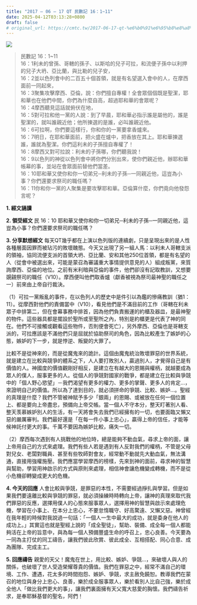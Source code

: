 ```yaml
---
title: "2017 – 06 – 17 QT 民數記 16：1~11"
date: 2025-04-12T03:13:28+0800
draft: false
# original_url: https://cmtc.tw/2017-06-17-qt-%e6%b0%91%e6%95%b8%e8%a8%98-16%ef%bc%9a111
---
```


![](/images/qt.jpg)
> 民數記 16：1\~11  
> 16：1利未的曾孫、哥轄的孫子、以斯哈的兒子可拉，和流便子孫中以利押的兒子大坍、亞比蘭，與比勒的兒子安，  
> 16：2並以色列會中的二百五十個首領，就是有名望選入會中的人，在摩西面前一同起來，  
> 16：3聚集攻擊摩西、亞倫，說：你們擅自專權！全會眾個個既是聖潔，耶和華也在他們中間，你們為什麼自高，超過耶和華的會眾呢？  
> 16：4摩西聽見這話就俯伏在地，  
> 16：5對可拉和他一黨的人說：到了早晨，耶和華必指示誰是屬他的，誰是聖潔的，就叫誰親近他；他所揀選的是誰，必叫誰親近他。  
> 16：6可拉啊，你們要這樣行，你和你的一黨要拿香爐來。  
> 16：7明日，在耶和華面前，把火盛在爐中，把香放在其上。耶和華揀選誰，誰就為聖潔。你們這利未的子孫擅自專權了！  
> 16：8摩西又對可拉說：利未的子孫哪，你們聽我說！  
> 16：9以色列的神從以色列會中將你們分別出來，使你們親近他，辦耶和華帳幕的事，並站在會眾面前替他們當差。  
> 16：10耶和華又使你和你一切弟兄─利未的子孫─一同親近他，這豈為小事？你們還要求祭司的職任嗎？  
> 16：11你和你一黨的人聚集是要攻擊耶和華。亞倫算什麼，你們竟向他發怨言呢？

**1. 經文誦讀**

**2. 領受經文**
民 16：10 耶和華又使你和你一切弟兄─利未的子孫─一同親近他，這豈為小事？你們還要求祭司的職任嗎？

**3. 分享默想經文**
每天QT幾乎都在上演以色列版的連續劇，只是呈現出來的是人性各種層面因罪而被玷污的敗壞醜態。今天又出現了另一組人馬：以利未人哥轄支派的領袖，協同流便支派的首領大坍、亞比蘭、安和其他250位首領，都是有名望的人（從會中被選出來，可能是蒙召為審議重大事情提供意見的人）組成叛黨，來質詢摩西、亞倫的地位。之前有米利暗與亞倫的事件，他們卻沒有記取教訓，又想要覬覦祭司的職任（V10）。摩西便叫他們取香爐（獻香被視為祭司最神聖的職任之一）前來由上帝自行裁決。

（1）可拉一黨叛亂的事件，在以色列人的歷史中是件引以為鑑的慘痛教訓（猶1：11）。從摩西對他們的責備當中（V10），看見他們是不滿目前的工作（哥轄在利未眾子中排第二，但在會幕事務中排首，因為他們負責搬運的約櫃及器皿，是最神聖的物件。這些器具都是擺設於聖所或至聖所之內，特別是約櫃更是代表了神的同在。他們不可接觸或觀看這些物件，否則便會死亡），另外摩西、亞倫也是哥轄支派的，可拉應該是不滿他們只是屈就於協助祭司的角色，因為比較產生了嫉妒的心態，嫉妒的下一步，就是悖逆、叛變的大罪了。

比較不是從神來的，而是從魔鬼來的詭計。這個由魔鬼統治敗壞罪惡的世界系統，就是建立在比較與競爭的體系之下，人人要打敗別人，贏過別人，才覺得自己是有價值的人。神國度的價值觀剛好相反，是建立在有越大的恩賜與權柄，就越要成為眾人的僕人，服事更多的人。從個人的爭競對國家的戰爭，都是建立在比較與爭競中的「個人野心慾望」－我們渴望有更多的權力、更多的掌聲、更多人的肯定…，來證明自己的價值。所以為了達到目的，就必須拼命的爭競、比較、嫉妒…。聖經的真理是什麼？我們不管被神賦予多少「銀兩」的恩賜、或被放在任何一個位置上、都是要向上帝盡忠，預備向上帝交帳。當一個人不守本分，整天盯著別人看、整天羡慕嫉妒別人的生活，有一天將會失去我們已經擁有的一切，也要面臨又懶又惡的嚴厲審判。我們最好還是「在每一件小事上忠心」，贏得上帝的信任，才能等候神託付更大的事。千萬不要因為嫉妒比較，痛失一切。

（2）摩西每次遇到有人挑戰他的地位時，總是能夠不動血氣，尋求上帝的面，讓上帝用自己的方式來處理。我們有些人若是遇到有人反對我們的權柄，不管是父母對兒女、老闆對職員、甚至有些牧師對會友，經常動不動就先大動血氣，無法溝通，直接用強權施壓。我們應當學習摩西的榜樣，先來到神的面前，尋求神的智慧與幫助，學習用神啟示的方式與原則來處理，相信神會讓危機變成轉機，而不是從小危機卻轉變成更大的危機。

**4. 今天的回應**
人會比較與爭競，是罪惡的本性，不需要經過掙扎與學習。但是如果我們要遠離比較與爭競的罪惡，就必須操練時時轉向上帝，讓神的真理來取代我們罪惡的反應，選擇用僕人的心態來服事眾人，選擇用神的智慧與啟示來處理危機，學習在小事上、在本分上忠心，不要怠惰職守、好高騖遠、又懶又惡。神曾經在我年輕的時候對我說過一句話：「一個人一生中最大的成功，就是委身在他人的成功上。」其實這也就是聖經上說的「成全聖徒」，幫助、裝備、成全每一個人都能夠活在上帝的旨意中，與為每一個人預備豐盛生命的呼召上，忠心良善。今天要為一同為主打仗的同工禱告，讓我們彼此欣賞、彼此成全、互相搭配、同心合意、成為團隊、完成主工。

**5. 回應禱告**
親愛的天父！魔鬼在世上，用比較、嫉妒、爭競…，來破壞人與人的關係，也破壞了世人受造榮耀尊貴的價值。我們在罪惡之中，經常不滿自己的環境、工作、遭遇，花太多的時間抱怨、嫉妒、爭競，求主赦免饒恕。教導我們在蒙召的地位與身分上忠心、良善，樂於成全服事眾人，樂於看別人比自己強，樂於成全他人「做比我們更大的事」，讓我們裏面擁有天父寬大慈愛的胸懷。我們禱告祈求，是奉耶穌基督的聖名，阿們！
